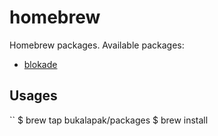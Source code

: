 # homebrew

Homebrew packages. Available packages:

- [blokade](https://github.com/bukalapak/blokade)

## Usages

``
$ brew tap bukalapak/packages
$ brew install <package-name>
```
